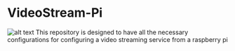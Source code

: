# VideoStream-Pi
![alt text](img.png)
This repository is designed to have all the necessary configurations for configuring a video streaming service from a raspberry pi 
